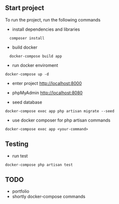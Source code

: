 
## Start project

To run the project, run the following commands

* install dependencies and libraries
```
  composer install
```

* build docker
```
  docker-compose build app
```

* run docker enviroment
```
docker-compose up -d
```

* enter project [http://localhost:8000](http://localhost:8000)


* phpMyAdmin [http://localhost:8080](http://localhost:8080)

* seed database
```
docker-compose exec app php artisan migrate --seed
```

* use docker composer for php artisan commands
```
docker-compose exec app <your-command>
```

## Testing
* run test
```
docker-compose php artisan test
```

## TODO
* portfolio
* shortly docker-compose commands
